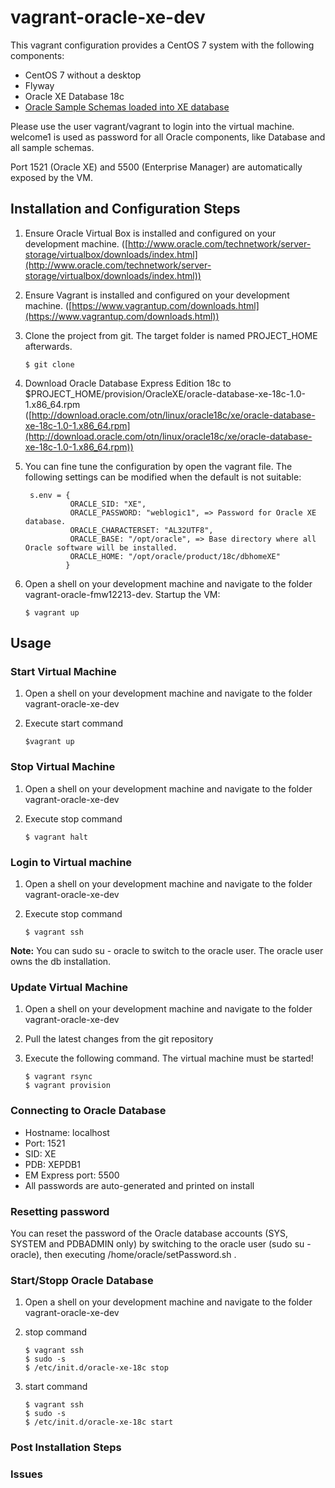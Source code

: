# vagrant-oracle-xe-dev

This vagrant configuration provides a CentOS 7 system with the following components:

* CentOS 7 without a desktop
* Flyway
* Oracle XE Database 18c
* [Oracle Sample Schemas loaded into XE database](https://github.com/oracle/db-sample-schemas)

Please use the user vagrant/vagrant to login into the virtual machine. welcome1 is used as
password for all Oracle components, like Database and all sample schemas.

Port 1521 (Oracle XE) and 5500 (Enterprise Manager) are automatically exposed by the VM.

## Installation and Configuration Steps

1. Ensure Oracle Virtual Box is installed and configured on your development machine.
   ([http://www.oracle.com/technetwork/server-storage/virtualbox/downloads/index.html](http://www.oracle.com/technetwork/server-storage/virtualbox/downloads/index.html))

2. Ensure Vagrant is installed and configured on your development machine.
   ([https://www.vagrantup.com/downloads.html](https://www.vagrantup.com/downloads.html))

3. Clone the project from git. The target folder is named PROJECT_HOME afterwards.

   ```
   $ git clone
   ```
4. Download Oracle Database Express Edition 18c to $PROJECT_HOME/provision/OracleXE/oracle-database-xe-18c-1.0-1.x86_64.rpm
   ([http://download.oracle.com/otn/linux/oracle18c/xe/oracle-database-xe-18c-1.0-1.x86_64.rpm](http://download.oracle.com/otn/linux/oracle18c/xe/oracle-database-xe-18c-1.0-1.x86_64.rpm))

5. You can fine tune the configuration by open the vagrant file. The following settings can be modified when the default is not suitable:

   ```
    s.env = {
             ORACLE_SID: "XE",
             ORACLE_PASSWORD: "weblogic1", => Password for Oracle XE database.
             ORACLE_CHARACTERSET: "AL32UTF8",
             ORACLE_BASE: "/opt/oracle", => Base directory where all Oracle software will be installed.
             ORACLE_HOME: "/opt/oracle/product/18c/dbhomeXE"
            }
   ```

6. Open a shell on your development machine and navigate to the folder vagrant-oracle-fmw12213-dev. Startup the VM:

   ```
   $ vagrant up
   ```

## Usage

### Start Virtual Machine

1. Open a shell on your development machine and navigate to the folder vagrant-oracle-xe-dev

2. Execute start command

   ```
   $vagrant up
   ```

### Stop Virtual Machine

1. Open a shell on your development machine and navigate to the folder vagrant-oracle-xe-dev

2. Execute stop command

   ```
   $ vagrant halt
   ```

### Login to Virtual machine

1. Open a shell on your development machine and navigate to the folder vagrant-oracle-xe-dev

2. Execute stop command

   ```
   $ vagrant ssh
   ```

**Note:** You can sudo su - oracle to switch to the oracle user. The oracle user owns the db installation.

### Update Virtual Machine

1. Open a shell on your development machine and navigate to the folder vagrant-oracle-xe-dev

2. Pull the latest changes from the git repository

3. Execute the following command. The virtual machine must be started!

   ```
   $ vagrant rsync
   $ vagrant provision
   ```

### Connecting to Oracle Database

- Hostname: localhost
- Port: 1521
- SID: XE
- PDB: XEPDB1
- EM Express port: 5500
- All passwords are auto-generated and printed on install

### Resetting password
You can reset the password of the Oracle database accounts (SYS, SYSTEM and PDBADMIN only) by switching to the oracle user (sudo su - oracle), then executing /home/oracle/setPassword.sh <Your new password>.

### Start/Stopp Oracle Database

1. Open a shell on your development machine and navigate to the folder vagrant-oracle-xe-dev

2. stop command

   ```
   $ vagrant ssh
   $ sudo -s
   $ /etc/init.d/oracle-xe-18c stop
   ```

3. start command

   ```
   $ vagrant ssh
   $ sudo -s
   $ /etc/init.d/oracle-xe-18c start
   ```

### Post Installation Steps

### Issues
